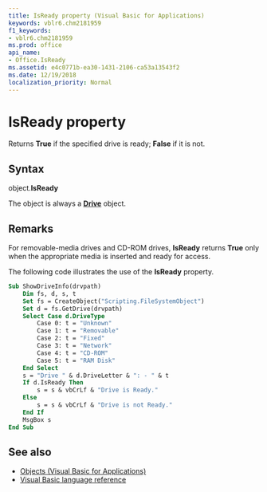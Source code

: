 ```yaml
---
title: IsReady property (Visual Basic for Applications)
keywords: vblr6.chm2181959
f1_keywords:
- vblr6.chm2181959
ms.prod: office
api_name:
- Office.IsReady
ms.assetid: e4c0771b-ea30-1431-2106-ca53a13543f2
ms.date: 12/19/2018
localization_priority: Normal
---
```



# IsReady property

Returns **True** if the specified drive is ready; **False** if it is not.

## Syntax

object.**IsReady**

The object is always a **[Drive](drive-object.md)** object.

## Remarks

For removable-media drives and CD-ROM drives, **IsReady** returns **True** only when the appropriate media is inserted and ready for access.

The following code illustrates the use of the **IsReady** property.

```vb
Sub ShowDriveInfo(drvpath)
    Dim fs, d, s, t
    Set fs = CreateObject("Scripting.FileSystemObject")
    Set d = fs.GetDrive(drvpath)
    Select Case d.DriveType
        Case 0: t = "Unknown"
        Case 1: t = "Removable"
        Case 2: t = "Fixed"
        Case 3: t = "Network"
        Case 4: t = "CD-ROM"
        Case 5: t = "RAM Disk"
    End Select
    s = "Drive " & d.DriveLetter & ": - " & t
    If d.IsReady Then 
        s = s & vbCrLf & "Drive is Ready."
    Else
        s = s & vbCrLf & "Drive is not Ready."
    End If
    MsgBox s
End Sub
```


## See also

- [Objects (Visual Basic for Applications)](../objects-visual-basic-for-applications.md)
- [Visual Basic language reference](visual-basic-language-reference.md)
